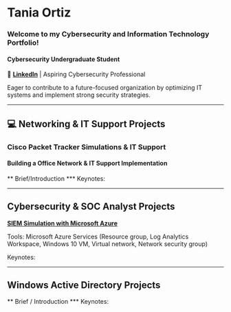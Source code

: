 # Tania Ortiz
### Welcome to my Cybersecurity and Information Technology Portfolio!

#### Cybersecurity Undergraduate Student 
🔗 [**LinkedIn**](https://www.linkedin.com/in/tania-ortiz1) | Aspiring Cybersecurity Professional

Eager to contribute to a future-focused organization by optimizing IT systems and implement strong security strategies.

______________________________________________________________________________________________
## 💻 Networking & IT Support Projects 
### Cisco Packet Tracker Simulations & IT Support
#### Building a Office Network & IT Support Implementation

** Brief/Introduction
*** Keynotes:
_______________________________________________________________________________________________

## Cybersecurity & SOC Analyst Projects 

 [**SIEM Simulation with Microsoft Azure**](https://github.com/taniaortiz0/SIEM-Simulation-with-Microsoft-Azure)

Tools: Microsoft Azure Services (Resource group, Log Analytics Workspace, Windows 10 VM,
Virtual network, Network security group)

Keynotes:


_______________________________________________________________________________________________

## Windows Active Directory Projects

** Brief / Introduction
*** Keynotes:

